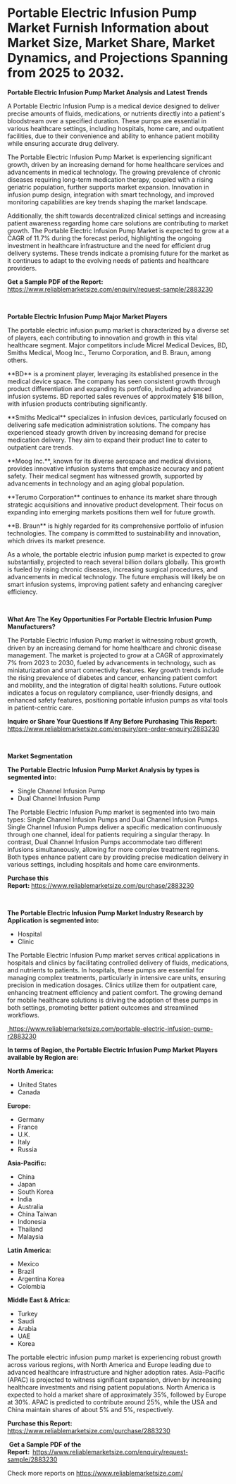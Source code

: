 <p><h1>Portable Electric Infusion Pump Market Furnish Information about Market Size, Market Share, Market Dynamics, and Projections Spanning from 2025 to 2032.</h1></p><p><strong>Portable Electric Infusion Pump Market Analysis and Latest Trends</strong></p>
<p><p>A Portable Electric Infusion Pump is a medical device designed to deliver precise amounts of fluids, medications, or nutrients directly into a patient's bloodstream over a specified duration. These pumps are essential in various healthcare settings, including hospitals, home care, and outpatient facilities, due to their convenience and ability to enhance patient mobility while ensuring accurate drug delivery.</p><p>The Portable Electric Infusion Pump Market is experiencing significant growth, driven by an increasing demand for home healthcare services and advancements in medical technology. The growing prevalence of chronic diseases requiring long-term medication therapy, coupled with a rising geriatric population, further supports market expansion. Innovation in infusion pump design, integration with smart technology, and improved monitoring capabilities are key trends shaping the market landscape.</p><p>Additionally, the shift towards decentralized clinical settings and increasing patient awareness regarding home care solutions are contributing to market growth. The Portable Electric Infusion Pump Market is expected to grow at a CAGR of 11.7% during the forecast period, highlighting the ongoing investment in healthcare infrastructure and the need for efficient drug delivery systems. These trends indicate a promising future for the market as it continues to adapt to the evolving needs of patients and healthcare providers.</p></p>
<p><strong>Get a Sample PDF of the Report:&nbsp;</strong> <a href="https://www.reliablemarketsize.com/enquiry/request-sample/2883230?utm_campaign=3248&utm_medium=2&utm_source=Github&utm_content=ia&utm_term=13032025&utm_id=portable-electric-infusion-pump">https://www.reliablemarketsize.com/enquiry/request-sample/2883230</a></p>
<p>&nbsp;</p>
<p><strong>Portable Electric Infusion Pump Major Market Players</strong></p>
<p><p>The portable electric infusion pump market is characterized by a diverse set of players, each contributing to innovation and growth in this vital healthcare segment. Major competitors include Micrel Medical Devices, BD, Smiths Medical, Moog Inc., Terumo Corporation, and B. Braun, among others. </p><p>**BD** is a prominent player, leveraging its established presence in the medical device space. The company has seen consistent growth through product differentiation and expanding its portfolio, including advanced infusion systems. BD reported sales revenues of approximately $18 billion, with infusion products contributing significantly.</p><p>**Smiths Medical** specializes in infusion devices, particularly focused on delivering safe medication administration solutions. The company has experienced steady growth driven by increasing demand for precise medication delivery. They aim to expand their product line to cater to outpatient care trends.</p><p>**Moog Inc.**, known for its diverse aerospace and medical divisions, provides innovative infusion systems that emphasize accuracy and patient safety. Their medical segment has witnessed growth, supported by advancements in technology and an aging global population.</p><p>**Terumo Corporation** continues to enhance its market share through strategic acquisitions and innovative product development. Their focus on expanding into emerging markets positions them well for future growth.</p><p>**B. Braun** is highly regarded for its comprehensive portfolio of infusion technologies. The company is committed to sustainability and innovation, which drives its market presence. </p><p>As a whole, the portable electric infusion pump market is expected to grow substantially, projected to reach several billion dollars globally. This growth is fueled by rising chronic diseases, increasing surgical procedures, and advancements in medical technology. The future emphasis will likely be on smart infusion systems, improving patient safety and enhancing caregiver efficiency.</p></p>
<p>&nbsp;</p>
<p><strong>What Are The Key Opportunities For Portable Electric Infusion Pump Manufacturers?</strong></p>
<p><p>The Portable Electric Infusion Pump market is witnessing robust growth, driven by an increasing demand for home healthcare and chronic disease management. The market is projected to grow at a CAGR of approximately 7% from 2023 to 2030, fueled by advancements in technology, such as miniaturization and smart connectivity features. Key growth trends include the rising prevalence of diabetes and cancer, enhancing patient comfort and mobility, and the integration of digital health solutions. Future outlook indicates a focus on regulatory compliance, user-friendly designs, and enhanced safety features, positioning portable infusion pumps as vital tools in patient-centric care.</p></p>
<p><strong>Inquire or Share Your Questions If Any Before Purchasing This Report:</strong> <a href="https://www.reliablemarketsize.com/enquiry/pre-order-enquiry/2883230?utm_campaign=3248&utm_medium=2&utm_source=Github&utm_content=ia&utm_term=13032025&utm_id=portable-electric-infusion-pump">https://www.reliablemarketsize.com/enquiry/pre-order-enquiry/2883230</a></p>
<p>&nbsp;</p>
<p><strong>Market Segmentation</strong></p>
<p><strong>The Portable Electric Infusion Pump Market Analysis by types is segmented into:</strong></p>
<p><ul><li> Single Channel Infusion Pump</li><li>Dual Channel Infusion Pump </li></ul></p>
<p><p>The Portable Electric Infusion Pump market is segmented into two main types: Single Channel Infusion Pumps and Dual Channel Infusion Pumps. Single Channel Infusion Pumps deliver a specific medication continuously through one channel, ideal for patients requiring a singular therapy. In contrast, Dual Channel Infusion Pumps accommodate two different infusions simultaneously, allowing for more complex treatment regimens. Both types enhance patient care by providing precise medication delivery in various settings, including hospitals and home care environments.</p></p>
<p><strong>Purchase this Report:&nbsp;</strong><a href="https://www.reliablemarketsize.com/purchase/2883230?utm_campaign=3248&utm_medium=2&utm_source=Github&utm_content=ia&utm_term=13032025&utm_id=portable-electric-infusion-pump">https://www.reliablemarketsize.com/purchase/2883230</a></p>
<p>&nbsp;</p>
<p><strong>The Portable Electric Infusion Pump Market Industry Research by Application is segmented into:</strong></p>
<p><ul><li> Hospital</li><li>Clinic </li></ul></p>
<p><p>The Portable Electric Infusion Pump market serves critical applications in hospitals and clinics by facilitating controlled delivery of fluids, medications, and nutrients to patients. In hospitals, these pumps are essential for managing complex treatments, particularly in intensive care units, ensuring precision in medication dosages. Clinics utilize them for outpatient care, enhancing treatment efficiency and patient comfort. The growing demand for mobile healthcare solutions is driving the adoption of these pumps in both settings, promoting better patient outcomes and streamlined workflows.</p></p>
<p><a href="https://www.reliablemarketsize.com/portable-electric-infusion-pump-r2883230?utm_campaign=3248&utm_medium=2&utm_source=Github&utm_content=ia&utm_term=13032025&utm_id=portable-electric-infusion-pump">&nbsp;https://www.reliablemarketsize.com/portable-electric-infusion-pump-r2883230</a></p>
<p><strong>In terms of Region, the Portable Electric Infusion Pump Market Players available by Region are:</strong></p>
<p>
    <p> <strong> North America: </strong>
        <ul>
            <li>United States</li>
            <li>Canada</li>
        </ul>
        </p> 
    <p> <strong> Europe: </strong>
        <ul>
            <li>Germany</li>
            <li>France</li>
            <li>U.K.</li>
            <li>Italy</li>
            <li>Russia</li>
        </ul>
        </p> 
    <p> <strong> Asia-Pacific: </strong>
        <ul>
            <li>China</li>
            <li>Japan</li>
            <li>South Korea</li>
            <li>India</li>
            <li>Australia</li>
            <li>China Taiwan</li>
            <li>Indonesia</li>
            <li>Thailand</li>
            <li>Malaysia</li>
        </ul>
        </p> 
    <p> <strong> Latin America: </strong>
        <ul>
            <li>Mexico</li>
            <li>Brazil</li>
            <li>Argentina Korea</li>
            <li>Colombia</li>
        </ul>
        </p> 
    <p> <strong> Middle East & Africa: </strong>
        <ul>
            <li>Turkey</li>
            <li>Saudi</li>
            <li>Arabia</li>
            <li>UAE</li>
            <li>Korea</li>
        </ul>
    </p>
    </p>
<p><p>The portable electric infusion pump market is experiencing robust growth across various regions, with North America and Europe leading due to advanced healthcare infrastructure and higher adoption rates. Asia-Pacific (APAC) is projected to witness significant expansion, driven by increasing healthcare investments and rising patient populations. North America is expected to hold a market share of approximately 35%, followed by Europe at 30%. APAC is predicted to contribute around 25%, while the USA and China maintain shares of about 5% and 5%, respectively.</p></p>
<p><strong>Purchase this Report: </strong><a href="https://www.reliablemarketsize.com/purchase/2883230?utm_campaign=3248&utm_medium=2&utm_source=Github&utm_content=ia&utm_term=13032025&utm_id=portable-electric-infusion-pump">https://www.reliablemarketsize.com/purchase/2883230</a></p>
<p>&nbsp;<strong>Get a Sample PDF of the Report:&nbsp;&nbsp;</strong><a href="https://www.reliablemarketsize.com/enquiry/request-sample/2883230?utm_campaign=3248&utm_medium=2&utm_source=Github&utm_content=ia&utm_term=13032025&utm_id=portable-electric-infusion-pump">https://www.reliablemarketsize.com/enquiry/request-sample/2883230</a></p>
<p><strong></strong></p>
<p>Check more reports on <a href="https://www.reliablemarketsize.com/?utm_campaign=3248&utm_medium=2&utm_source=Github&utm_content=ia&utm_term=13032025&utm_id=portable-electric-infusion-pump">https://www.reliablemarketsize.com/</a></p>